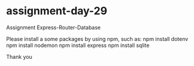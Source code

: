 # assignment-day-29
Assignment Express-Router-Database

Please install a some packages by using npm, such as:
npm install dotenv
npm install nodemon
npm install express
npm install sqlite

Thank you
